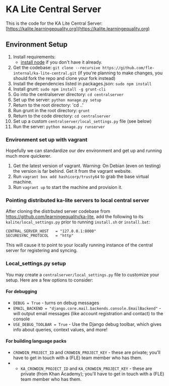 # KA Lite Central Server

This is the code for the KA Lite Central Server: [https://kalite.learningequality.org](https://kalite.learningequality.org)

## Environment Setup

1. Install requirements:
    - [install node](http://nodejs.org/download/) if you don't have it already.
2. Get the codebase: `git clone --recursive https://github.com/fle-internal/ka-lite-central.git` (if you're planning to make changes, you should fork the repo and clone your fork instead)
3. Install the dependencies listed in packages.json: `sudo npm install`
4. Install grunt: `sudo npm install -g grunt-cli`
5. Go into the centralserver directory: `cd centralserver`
6. Set up the server: `python manage.py setup`
7. Return to the root directory: 'cd ..'
8. Run grunt in the root directory: `grunt`
9. Return to the code directory: `cd centralserver`
10. Set up a custom `centralserver/local_settings.py` file (see below)
11. Run the server: `python manage.py runserver`

### Environment set up with vagrant

Hopefully we can standardize our dev environment and get up and running much more quickerer.
1. Get the latest version of vagrant. Warning: On Debian (even on testing) the version is far behind. Get it from the vagrant website.
2. Run `vagrant box add hashicorp/trusty64` to grab the base virtual machine.
3. Run `vagrant up` to start the machine and provision it.

### Pointing distributed ka-lite servers to local central server

After cloning the distrbuted server codebase from https://github.com/learningequality/ka-lite, add the following to its `kalite/local_settings.py` prior to running `install.sh` or `install.bat`:
```
CENTRAL_SERVER_HOST   = "127.0.0.1:8000"
SECURESYNC_PROTOCOL   = "http"
```

This will cause it to point to your locally running instance of the central server for registering and syncing.

### Local_settings.py setup

You may create a `centralserver/local_settings.py` file to customize your setup.  Here are a few options to consider:

#### For debugging

* `DEBUG = True` - turns on debug messages
* `EMAIL_BACKEND = "django.core.mail.backends.console.EmailBackend"` - will output email messages (like account registration and contact) to the console
* `USE_DEBUG_TOOLBAR = True` - Use the Django debug toolbar, which gives info about queries, context values, and more!

#### For building language packs
* `CROWDIN_PROJECT_ID` and `CROWDIN_PROJECT_KEY` - these are private; you'll have to get in touch with a (FLE) team member who has them.
* * `KA_CROWDIN_PROJECT_ID` and `KA_CROWDIN_PROJECT_KEY` - these are private (from Khan Academy); you'll have to get in touch with a (FLE) team member who has them.

